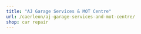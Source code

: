 ```yaml
---
title: "AJ Garage Services & MOT Centre"
url: /caerleon/aj-garage-services-and-mot-centre/
shop: car repair
---
```

